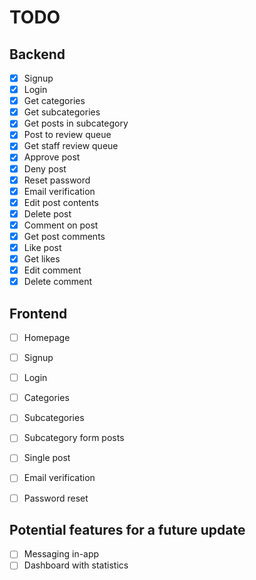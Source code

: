 # TODO

## Backend
- [x] Signup
- [x] Login
- [x] Get categories
- [x] Get subcategories
- [x] Get posts in subcategory
- [x] Post to review queue
- [x] Get staff review queue
- [x] Approve post
- [x] Deny post
- [x] Reset password
- [x] Email verification
- [x] Edit post contents
- [x] Delete post
- [x] Comment on post
- [x] Get post comments
- [x] Like post
- [x] Get likes
- [x] Edit comment
- [x] Delete comment

## Frontend
- [ ] Homepage
- [ ] Signup
- [ ] Login
- [ ] Categories
- [ ] Subcategories
- [ ] Subcategory form posts
- [ ] Single post
- [ ] Email verification
- [ ] Password reset


## Potential features for a future update
- [ ] Messaging in-app
- [ ] Dashboard with statistics